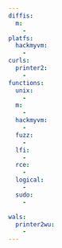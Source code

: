 ```yaml
---
diffis:
  m:
    -
platfs:
  hackmyvm:
    -
curls:
  printer2:
    -
functions:
  unix:
    -
  m:
    -
  hackmyvm:
    -
  fuzz:
    -
  lfi:
    -
  rce:
    -
  logical:
    -
  sudo:
    -

wals:
  printer2wu:
    -
---
```

